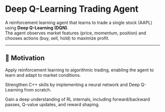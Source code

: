 # Deep Q-Learning Trading Agent

A reinforcement learning agent that learns to trade a single stock (AAPL) using **Deep Q-Learning (DQN)**.  
The agent observes market features (price, momentum, position) and chooses actions (buy, sell, hold) to maximize profit.

---

## 🚀 Motivation
Apply reinforcement learning to algorithmic trading, enabling the agent to learn and adapt to market conditions.

Strengthen C++ skills by implementing a neural network and Deep Q-Learning from scratch.

Gain a deep understanding of RL internals, including forward/backward passes, Q-value updates, and reward shaping.




